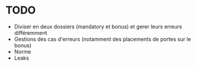 # TODO
- Diviser en deux dossiers (mandatory et bonus) et gerer leurs erreurs différemment
- Gestions des cas d'erreurs (notamment des placements de portes sur le bonus)
- Norme
- Leaks
